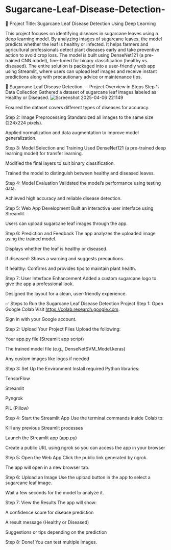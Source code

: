 # Sugarcane-Leaf-Disease-Detection-

🌿 Project Title: Sugarcane Leaf Disease Detection Using Deep Learning

This project focuses on identifying diseases in sugarcane leaves using a deep learning model. By analyzing images of sugarcane leaves, the model predicts whether the leaf is healthy or infected. It helps farmers and agricultural professionals detect plant diseases early and take preventive action to avoid crop loss.
The model is built using DenseNet121 (a pre-trained CNN model), fine-tuned for binary classification (healthy vs. diseased). The entire solution is packaged into a user-friendly web app using Streamlit, where users can upload leaf images and receive instant predictions along with precautionary advice or maintenance tips.

🌿 Sugarcane Leaf Disease Detection — Project Overview in Steps
Step 1: Data Collection
Gathered a dataset of sugarcane leaf images labeled as Healthy or Diseased.
![Screenshot 2025-04-06 221149](https://github.com/user-attachments/assets/5bb71fa3-fc32-4ce0-bca6-166c1d5218bc)

Ensured the dataset covers different types of diseases for accuracy.

Step 2: Image Preprocessing
Standardized all images to the same size (224x224 pixels).

Applied normalization and data augmentation to improve model generalization.

Step 3: Model Selection and Training
Used DenseNet121 (a pre-trained deep learning model) for transfer learning.

Modified the final layers to suit binary classification.

Trained the model to distinguish between healthy and diseased leaves.

Step 4: Model Evaluation
Validated the model’s performance using testing data.

Achieved high accuracy and reliable disease detection.

Step 5: Web App Development
Built an interactive user interface using Streamlit.

Users can upload sugarcane leaf images through the app.

Step 6: Prediction and Feedback
The app analyzes the uploaded image using the trained model.

Displays whether the leaf is healthy or diseased.

If diseased: Shows a warning and suggests precautions.

If healthy: Confirms and provides tips to maintain plant health.

Step 7: User Interface Enhancement
Added a custom sugarcane logo to give the app a professional look.

Designed the layout for a clean, user-friendly experience.

✅ Steps to Run the Sugarcane Leaf Disease Detection Project
Step 1: Open Google Colab
Visit https://colab.research.google.com.

Sign in with your Google account.

Step 2: Upload Your Project Files
Upload the following:

Your app.py file (Streamlit app script)

The trained model file (e.g., DenseNetSVM_Model.keras)

Any custom images like logos if needed

Step 3: Set Up the Environment
Install required Python libraries:

TensorFlow

Streamlit

Pyngrok

PIL (Pillow)

Step 4: Start the Streamlit App
Use the terminal commands inside Colab to:

Kill any previous Streamlit processes

Launch the Streamlit app (app.py)

Create a public URL using ngrok so you can access the app in your browser

Step 5: Open the Web App
Click the public link generated by ngrok.

The app will open in a new browser tab.

Step 6: Upload an Image
Use the upload button in the app to select a sugarcane leaf image.

Wait a few seconds for the model to analyze it.

Step 7: View the Results
The app will show:

A confidence score for disease prediction

A result message (Healthy or Diseased)

Suggestions or tips depending on the prediction

Step 8: Done!
You can test multiple images.
